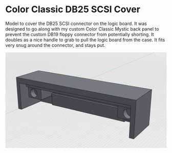 # Color Classic DB25 SCSI Cover

Model to cover the DB25 SCSI connector on the logic board. It was designed to go along with my custom Color Classic Mystic back panel to prevent the custom DB19 floppy connector from potentially shorting. It doubles as a nice handle to grab to pull the logic board from the case. It fits very snug around the connector, and stays put.

![Model](https://raw.githubusercontent.com/mcbeav/model-color.classic.db25.cover/refs/heads/main/photos/model.PNG)